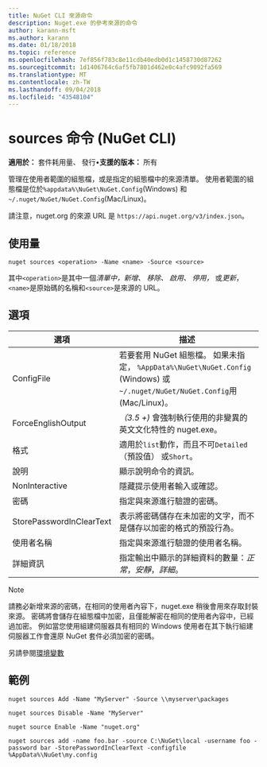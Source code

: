 ```yaml
---
title: NuGet CLI 來源命令
description: Nuget.exe 的參考來源的命令
author: karann-msft
ms.author: karann
ms.date: 01/18/2018
ms.topic: reference
ms.openlocfilehash: 7ef856f783c8e11cdb40edb0d1c1458730d87262
ms.sourcegitcommit: 1d1406764c6af5fb7801d462e0c4afc9092fa569
ms.translationtype: MT
ms.contentlocale: zh-TW
ms.lasthandoff: 09/04/2018
ms.locfileid: "43548104"
---
```

# <a name="sources-command-nuget-cli"></a>sources 命令 (NuGet CLI)

**適用於：** 套件耗用量、 發行&bullet;**支援的版本：** 所有

管理在使用者範圍的組態檔，或是指定的組態檔中的來源清單。 使用者範圍的組態檔是位於`%appdata%\NuGet\NuGet.Config`(Windows) 和`~/.nuget/NuGet/NuGet.Config`(Mac/Linux)。

請注意，nuget.org 的來源 URL 是 `https://api.nuget.org/v3/index.json`。

## <a name="usage"></a>使用量

```cli
nuget sources <operation> -Name <name> -Source <source>
```

其中`<operation>`是其中一個*清單中，新增、 移除、 啟用、 停用，* 或*更新*，`<name>`是原始碼的名稱和`<source>`是來源的 URL。

## <a name="options"></a>選項

| 選項 | 描述 |
| --- | --- |
| ConfigFile | 若要套用 NuGet 組態檔。 如果未指定， `%AppData%\NuGet\NuGet.Config` (Windows) 或`~/.nuget/NuGet/NuGet.Config`用 (Mac/Linux)。|
| ForceEnglishOutput | *（3.5 +)* 會強制執行使用的非變異的英文文化特性的 nuget.exe。 |
| 格式 | 適用於`list`動作，而且不可`Detailed`（預設值） 或`Short`。 |
| 說明 | 顯示說明命令的資訊。 |
| NonInteractive | 隱藏提示使用者輸入或確認。 |
| 密碼 | 指定與來源進行驗證的密碼。 |
| StorePasswordInClearText | 表示將密碼儲存在未加密的文字，而不是儲存以加密的格式的預設行為。 |
| 使用者名稱 | 指定與來源進行驗證的使用者名稱。 |
| 詳細資訊 | 指定輸出中顯示的詳細資料的數量：*正常*，*安靜*，*詳細*。 |

> [!Note]
> 請務必新增來源的密碼，在相同的使用者內容下，nuget.exe 稍後會用來存取封裝來源。 密碼將會儲存在組態檔中加密，且僅能解密在相同的使用者內容中，已經過加密。 例如當您使用組建伺服器具有相同的 Windows 使用者在其下執行組建伺服器工作會還原 NuGet 套件必須加密的密碼。

另請參閱[環境變數](cli-ref-environment-variables.md)

## <a name="examples"></a>範例

```cli
nuget sources Add -Name "MyServer" -Source \\myserver\packages

nuget sources Disable -Name "MyServer"

nuget source Enable -Name "nuget.org"

nuget sources add -name foo.bar -source C:\NuGet\local -username foo -password bar -StorePasswordInClearText -configfile %AppData%\NuGet\my.config
```
